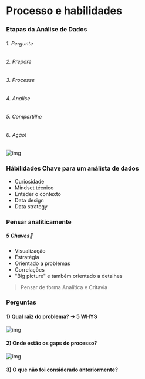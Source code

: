 # Processo e habilidades


### Etapas da Análise de Dados

###### 1. Pergunte
###### 2. Prepare
###### 3. Processe
###### 4. Analise
###### 5. Compartilhe
###### 6. Ação!

![img](https://github.com/matheusbuniotto/presets/blob/main/google/Google_img1_Steps%20Analyses.png?raw=true)
### Hábilidades Chave para um análista de dados
- Curiosidade
- Mindset técnico
- Enteder o contexto
- Data design
- Data strategy

### Pensar analiticamente 
 ##### 5 Chaves🔑
 
- Visualização 
- Estratégia
- Orientado a problemas
- Correlações
- "Big picture" e também orientado a detalhes

> Pensar de forma 
> Analítica e Critavia

### Perguntas  
#### 1) Qual raiz do problema? -> 5 WHYS 
![img](https://kanbanize.com/wp-content/uploads/website-images/kanban-resources/5-whys-example.png)
#### 2) Onde estão os gaps do processo?
![img](https://www.questionpro.com/blog/wp-content/uploads/2018/08/57-GAP-analysis.jpg)

#### 3) O que não foi considerado anteriormente?


